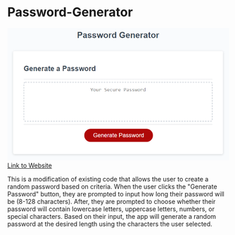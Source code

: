 # Password-Generator
<img src="./Assets/03-javascript-homework-demo.png">
<a href src="https://tbetti.github.io/Password-Generator/">Link to Website</a>

This is a modification of existing code that allows the user to create a random password based on criteria.
When the user clicks the "Generate Password" button, they are prompted to input how long their password will be (8-128 characters). After, they are prompted to choose whether their password will contain lowercase letters, uppercase letters, numbers, or special characters. Based on their input, the app will generate a random password at the desired length using the characters the user selected.
